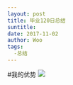 ```yaml
---
layout: post
title: 毕业120日总结
suntitle:
date: 2017-11-02
author: Woo
tags:
  -总结
---
```

#我的优势
![](img/22.gif)
